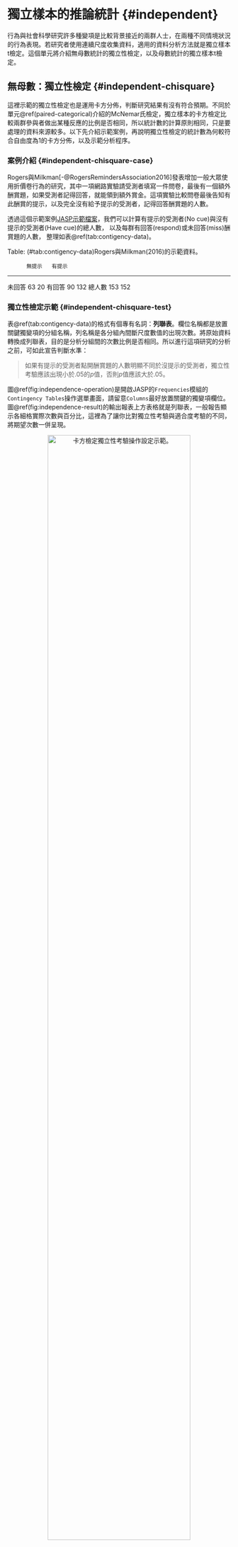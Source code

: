 # 獨立樣本的推論統計 {#independent}

行為與社會科學研究許多種變項是比較背景接近的兩群人士，在兩種不同情境狀況的行為表現。若研究者使用連續尺度收集資料，適用的資料分析方法就是獨立樣本t檢定。這個單元將介紹無母數統計的獨立性檢定，以及母數統計的獨立樣本t檢定。

## 無母數：獨立性檢定 {#independent-chisquare}

這裡示範的獨立性檢定也是運用卡方分佈，判斷研究結果有沒有符合預期。不同於單元\@ref(paired-categorical)介紹的McNemar氏檢定，獨立樣本的卡方檢定比較兩群參與者做出某種反應的比例是否相同，所以統計數的計算原則相同，只是要處理的資料來源較多。以下先介紹示範案例，再說明獨立性檢定的統計數為何較符合自由度為1的卡方分佈，以及示範分析程序。

### 案例介紹 {#independent-chisquare-case}


Rogers與Milkman[-@RogersRemindersAssociation2016]發表增加一般大眾使用折價卷行為的研究，其中一項網路實驗請受測者填寫一件問卷，最後有一個額外酬賞題，如果受測者記得回答，就能領到額外賞金。這項實驗比較問卷最後告知有此酬賞的提示，以及完全沒有給予提示的受測者，記得回答酬賞題的人數。

透過這個示範案例[JASP示範檔案](https://osf.io/rfsjc/)，我們可以計算有提示的受測者(No cue)與沒有提示的受測者(Have cue)的總人數，
以及每群有回答(respond)或未回答(miss)酬賞題的人數， 整理如表\@ref(tab:contigency-data)。


Table: (\#tab:contigency-data)Rogers與Milkman(2016)的示範資料。

          無提示   有提示
-------  -------  -------
未回答        63       20
有回答        90      132
總人數       153      152

### 獨立性檢定示範 {#independent-chisquare-test}

表\@ref(tab:contigency-data)的格式有個專有名詞：**列聯表**。欄位名稱都是放置關鍵獨變項的分組名稱，列名稱是各分組內間斷尺度數值的出現次數。將原始資料轉換成列聯表，目的是分析分組間的次數比例是否相同。所以進行這項研究的分析之前，可如此宣告判斷水準：

> 如果有提示的受測者點開酬賞題的人數明顯不同於沒提示的受測者，獨立性考驗應該出現小於.05的*p*值，否則*p*值應該大於.05。

圖\@ref(fig:independence-operation)是開啟JASP的`Frequencies`模組的`Contingency Tables`操作選單畫面，請留意`Columns`最好放置關鍵的獨變項欄位。圖\@ref(fig:independence-result)的輸出報表上方表格就是列聯表，一般報告顯示各細格實際次數與百分比，這裡為了讓你比對獨立性考驗與適合度考驗的不同，將期望次數一併呈現。

<div class="figure" style="text-align: center">
<img src="images/independence-operation.jpg" alt="卡方檢定獨立性考驗操作設定示範。" width="80%" />
<p class="caption">(\#fig:independence-operation)卡方檢定獨立性考驗操作設定示範。</p>
</div>


<div class="figure" style="text-align: center">
<img src="images/independence-result.jpg" alt="卡方檢定獨立性考驗報表示範。" width="80%" />
<p class="caption">(\#fig:independence-result)卡方檢定獨立性考驗報表示範。</p>
</div>
圖\@ref(fig:independence-result)的下方表格是輔助報告的統計資訊，請留意與多了一個總人數(N)的資訊，示範報告寫作如下：

> 給予提示確實提高受測者點開酬賞題的行為，$\chi^2$ (1, N = 305) = 30.220, *p* < .01。


### 獨立性檢定的抽樣分佈 {#independent-chisquare-sampling}

我們在[jamovi示範檔案](https://osf.io/v4upr/)設計抽樣分佈的模擬程序，了解為何獨立性檢定的統計數最符合自由度為1的卡方分佈。獨立性檢定的抽樣分佈來自兩群受試者，各自有參與人數(Nocue_N,Havecue_N)，與做出其中一種反應的比例(Miss,Respond)。為了便於說明，這個程序設定兩群人數都是150人，各組會做出其中一種反應的比例如圖\@ref(fig:independence-result)的細格期望百分比。如此每一輪模擬製造的隨機數字，代表每一群做出各種回答的人數。這些隨機數字輸入以下公式，就能得到樣本的統計數。公式中i與j分別代表受試者群與反應種類，$n_{ij}$與$p_{ij}$分別對應初始設定的各群人數，以及做出某種回答的比例，$r_{ij}$是模擬程序製造的模擬數字。

$$\chi^2 = \sum_i \sum_j \frac{(r_{ij}-n_{ij}p_{ij})^2}{n_{ij}p_{ij}}$$

同單元\@ref(paired-categorical-chisquare)，我們可以製造上萬筆實驗結果的統計數，繪製如圖\@ref(fig:chi-independent-simulation)的機率函數圖。

<div class="figure">
<img src="07-independent_files/figure-html/chi-independent-simulation-1.png" alt="獨立性檢定抽樣分佈(黑色柱狀圖);自由度為1的卡方分佈(紅色線條);自由度為2的卡方分佈(藍色線條)" width="672" />
<p class="caption">(\#fig:chi-independent-simulation)獨立性檢定抽樣分佈(黑色柱狀圖);自由度為1的卡方分佈(紅色線條);自由度為2的卡方分佈(藍色線條)</p>
</div>

計算差異平方和，會發現抽樣分佈與自由度為1的卡方分佈之差異(0.022)，小於抽樣分佈與自由度為2的卡方分佈之差異(0.051)。我們可以將上述公式改寫為以下形式，其中O代表各細格實際次數，E代表各細格期望次數：

$$\chi^2 = \sum_i \sum_j \frac{(O_{ij}-E_{ij})^2}{E_{ij}}$$



## 獨立樣本t檢定 {#independent-t}

獨立樣本t檢定是行為科學研究最常見的分析方法，也是本書第一個要模擬兩個抽樣分佈進行解說的方法。因為兩個樣本分別來自不同的樣本分佈，一般統計教材使用獨立樣本t檢定介紹效果量與考驗力，但是少有教材運用模擬程序解析其中的關係。我們將延續單元\@ref(paired-power)的課題，探討樣本數、效果量與考驗力的關係。

### 案例介紹 {#independent-t-case}

這裡採用JASP開發團隊執行長Wagenmakers與同事們[-@wagenmakersTurningHandsTime2015]嘗試再現德國社會心理學者Topolinski與Sparenberg[-@TopolinskiTurningHandsTime2012]的體現認知實驗，公開資料做為獨立樣本t檢定的示範。Topolinski與Sparenberg的實驗是請參與者來實驗室進行12題開放態度量表，題目內容像是「我經常嘗試新奇的外國食物」。參與者以五點量表表達自己對題目主題的開放程度（-2:非常不同意；2:非常同意）。實驗室環境安排如圖\@ref(fig:roll-setting)，102位參與者答題時要依指示捲動面前的衛生紙捲，其中48位以順時針方向轉動(clockwise)，另外54位以逆時針方向轉動(counter-clockwise)。

<div class="figure" style="text-align: center">
<img src="images/Wagenmakers-exp-setting.jpeg" alt="Wagenmakers等人(2017)再現Topolinski與Sparenberg(2012)體現認知實驗的現場設置。" width="60%" />
<p class="caption">(\#fig:roll-setting)Wagenmakers等人(2017)再現Topolinski與Sparenberg(2012)體現認知實驗的現場設置。</p>
</div>

Topolinski與Sparenberg的假設是大多數可轉動的工具開啟方向都是順時針，順時針捲動衛生紙卷的參與者，回答開放態度量表的問題，給的評分應該比逆時針捲動的參與者高。原始研究確實發現顯著較高分的結果，再現研究結果則存放於JASP的示範資料集`Kitchen Rolls`。

Wagenmakers決定執行研究之前，只有Topolinski與Sparenberg發表的結果，無法確定這次結果會不會一樣，因此適合以母群平均數尚待確認的立場，設定判斷水準。兩組平均數經過假設檢定與信賴區間的分析，可能的結果會是：

> 如果捲動衛生紙捲的方向會影響參與者的開放態度，兩組平均數的差異雙尾t檢定應該出現小於.05的*p*值，而且95%信賴區間不會包括0。

至於兩組變異數，我們當然期望是一致的。獨立組設計也預先假設兩組資料彼此獨立，抽樣分配都符合常態分佈。在執行獨立樣本t檢定之前，會檢測這筆資料有沒有違反**變異等量假設**與**常態分佈假設**的分析標準。包括`JASP`與`jamovi`的多數統計軟體，獨立樣本t檢定都有檢測**變異等量**與**常態分佈**的選項，我們可以運用假設檢定的作業原則，設定分析資料未違反兩種假設的判斷水準：

> (1)如果兩組資料符合**變異等量假設**，Levene檢驗的*p*值應該大於.05。(2)如果兩組資料符合**常態分佈假設**，Shapiro-Wilk檢驗的*p*值應該大於.05。如果任何一項出現小於.05的*p*值，必須在報告中討論。


獨立組比較研究通常希望收集的資料各組樣本數目相同，但是通常不能盡如人意。獨立組t檢定有樣本數不相等的版本，如果資料違反變異等量的假設，就該使用不相等的版本。`JASP`與`jamovi`設定選項中的`Welch`，就是可執行此版本的t檢定的選項。

### 獨立樣本平均數的抽樣分佈 {#independent-sample}

比照單元\@ref(paired-continuous-distribution)，我們設計獨立樣本平均數t檢定的模擬程序，解說為何假設檢定的統計值與計算信賴區間，應該採用t分數而非z分數。模擬程序原始碼可參考[jamovi示範檔案](https://osf.io/spn64/)。

首先設定母群體機率函數，除了兩組參與者評分的平均數(`counter_mean`與`clock_mean`)與樣本標準差(`counter_sd`與`clock_sd`)，再加上兩組人數(`counter_n`與`clock_n`)。以這些參數設定每位參與者的評分平均數是**均勻分佈**的隨機變數，分佈涵括的所有數值的發生機率都相等。逆時針組的最小的發生次數是平均數減1.75倍樣本標準差，最大的發生次數是平均數加1.75倍樣本標準差。順時針組的最小的發生次數是平均數減1.85倍樣本標準差，最大的發生次數是平均數加1.85倍樣本標準差。如圖\@ref(fig:independent-continuous-populations)所示。

<div class="figure">
<img src="07-independent_files/figure-html/independent-continuous-populations-1.png" alt="獨立樣本t檢定母群體機率函數" width="50%" /><img src="07-independent_files/figure-html/independent-continuous-populations-2.png" alt="獨立樣本t檢定母群體機率函數" width="50%" />
<p class="caption">(\#fig:independent-continuous-populations)獨立樣本t檢定母群體機率函數</p>
</div>

兩種母群體機率函數分別製造10000筆模擬平均數，依序相減形成$\bar{y_1}-\bar{y_2}$的抽樣分佈，如圖\@ref(fig:independent-continuous-sampling)所示，此抽樣分佈的平均數與變異數接近真實資料的統計值，該變異數亦接近於兩群抽樣分佈的**合併變異數(pooled variance)**所換算的估計標準誤。

<div class="figure">
<img src="07-independent_files/figure-html/independent-continuous-sampling-1.png" alt="兩組樣本平均數差異值的抽樣分佈" width="672" />
<p class="caption">(\#fig:independent-continuous-sampling)兩組樣本平均數差異值的抽樣分佈</p>
</div>

分位圖(圖\@ref(fig:independent-continuous-sampling-qq))亦顯示此抽樣分佈與常態分佈一致。

<div class="figure">
<img src="07-independent_files/figure-html/independent-continuous-sampling-qq-1.png" alt="兩組樣本平均數差異值的抽樣分佈分位圖" width="672" />
<p class="caption">(\#fig:independent-continuous-sampling-qq)兩組樣本平均數差異值的抽樣分佈分位圖</p>
</div>

將構成抽樣分佈的所有$\bar{y_1}-\bar{y_2}$轉換為標準分數，就能形成如圖\@ref(fig:independent-continuous-sampling-dist)的黑色曲線，此曲線與自由度是100的t分佈(藍色曲線)，以及常態分佈(紅色曲線)高度重疊。

<div class="figure">
<img src="07-independent_files/figure-html/independent-continuous-sampling-dist-1.png" alt="兩組樣本平均數差異值的標準化分數 vs. 常態分佈 vs. t分佈" width="672" />
<p class="caption">(\#fig:independent-continuous-sampling-dist)兩組樣本平均數差異值的標準化分數 vs. 常態分佈 vs. t分佈</p>
</div>

計算曲線之間的**差異平方和**，可發現兩組樣本平均數差異值的標準化分數與t分佈的差異158.44，小於與常態分佈的差異159.33。

### 示範檔案操作與解讀 {#independent-t-example}

開啟[JASP示範檔案](https://osf.io/kw6vy/)，點擊報表你會看到`T-Tests`的`Independent Samples T-Test`功能選單。圖\@ref(fig:JASP-independent-t-operation)是根據分析前宣告，勾選與調整的信賴水準。

<div class="figure" style="text-align: center">
<img src="images/JASP-independent-t-operation.jpg" alt="JASP獨立樣本雙尾t檢定分析操作設定示範。" width="80%" />
<p class="caption">(\#fig:JASP-independent-t-operation)JASP獨立樣本雙尾t檢定分析操作設定示範。</p>
</div>

接著從圖\@ref(fig:JASP-independent-t-result)來看如何從報表擷取要報告的資訊。最上面表格裡的t檢定與信賴區間資料，可比照前面的案例擷取符合報告格式的資訊，以分析前宣告的標準，這項研究並沒有發現顯著差異。中間是**變異等量假設**與**常態分佈假設**的檢定結果，根據分析前宣告的標準，兩者都符合假設。最後的描述統計表格，都是在報告中與t檢定統計資訊放置於文字呈現。

<div class="figure" style="text-align: center">
<img src="images/JASP-independent-t-result.jpg" alt="JASP獨立樣本雙尾t檢定報表示範。" width="80%" />
<p class="caption">(\#fig:JASP-independent-t-result)JASP獨立樣本雙尾t檢定報表示範。</p>
</div>


這次實驗沒有發現顯著差異，如果是傳統的教學或研究習慣，會簡略報告。但是因為有預先宣告，報告約定要呈現的資訊，才是負責的研究態度。報告寫作範例如下：

順時針捲動的平均評分比逆時針捲動的平均評分高0.072分(順時針：M = 0.641, SD = 0.496；無關聯：M = 0.713, SD = 0.473， 95% CI [-0.118 0.263])，並未達到事先宣告的統計顯著水準，*t*(100) = 0.754, *p* = .453, *d* = 0.149。

因為事前宣告已言明如果通過檢驗標準，就沒有違反**變異等量假設**與**常態分佈假設**的問題，在報告中就沒有呈現的必要。

## 研究設計與統計考驗力 {#independent-design}

Wagenmakers等人的再現研究雖然沒有發現顯著結果，但是給我們一個機會探討效果量較小的研究，要如何改進，才能確保能發現顯著差異，又有起碼80%的考驗力。再度開啟考驗力分析的[jamovi示範檔案](https://osf.io/fb534/)，第二份jPower報表`Independent Samples T-Test`顯示如果效果量只有0.149的兩組獨立樣本研究，要得p值通過.05判斷水準，且有80%考驗力的顯著結果，`Kitchen Roll`的兩群參與者人數需要各有至少709人，總共1418人。以圖\@ref(fig:indpendent-power)的曲線推測，除非這項實驗可測得的效果量能增加，或者降低其望達到的考驗力水準，才能減少參與者的人數。但是降低考驗力水準是本書建議讀者不該採取的策略，即使能得到通過.05判斷水準的p值，實驗結果也不容易再次重現。


<div class="figure">
<img src="image/unit07_independent_power.png" alt="達到指定考驗力之獨立樣本t檢定效果量，所需要的樣本數分析。"  />
<p class="caption">(\#fig:independent-power)達到指定考驗力之獨立樣本t檢定效果量，所需要的樣本數分析。</p>
</div>

如果`Kitchen Roll`可以改成重覆量數設計，收集相依樣本的資料。結果依然測得效果量是0.149，同樣採用雙尾檢定與.05判斷水準進行相依樣本t檢定，`jPower`的估計顯示需要356人，就能確保顯著結果有80%的考驗力，如圖\@ref(fig:paired2-power)所示。讀者可透過作業問題的引導，比較兩種設計的考驗力分析，了解為何較難再現的心理科學研究，多數是獨立組設計的研究領域。

<div class="figure">
<img src="image/unit07_paired_power.png" alt="達到指定考驗力之相依樣本t檢定效果量，所需要的樣本數分析。"  />
<p class="caption">(\#fig:paired2-power)達到指定考驗力之相依樣本t檢定效果量，所需要的樣本數分析。</p>
</div>


## 總結 {#independent-summary}

- TBA

## 習題 {#independent-practice} 

- TBA


